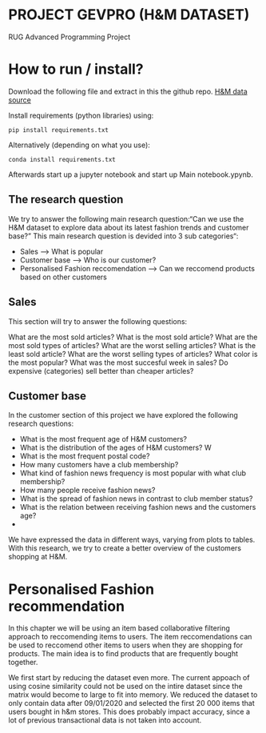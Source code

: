 # PROJECT GEVPRO (H&M DATASET) 
RUG Advanced Programming Project


# How to run / install?
Download the following file and extract in this the github repo. [H&M data source](https://drive.google.com/file/d/1IJ4uNW7_ugYUvMkT48EjEDZcbMTZaimE/view)

Install requirements (python libraries) using:

	pip install requirements.txt

Alternatively (depending on what you use):

   	conda install requirements.txt

Afterwards start up a jupyter notebook and start up Main notebook.ypynb.

## The research question
We try to answer the following main research question:“Can we use the H&M dataset to explore data about its latest fashion trends and customer base?” This main research question is devided into 3 sub categories“:

* Sales --> What is popular
* Customer base --> Who is our customer?
* Personalised Fashion reccomendation --> Can we reccomend products based on other customers

## Sales
This section will try to answer the following questions:

What are the most sold articles?
What is the most sold article?
What are the most sold types of articles?
What are the worst selling articles?
What is the least sold article?
What are the worst selling types of articles?
What color is the most popular?
What was the most succesful week in sales?
Do expensive (categories) sell better than cheaper articles?


## Customer base
In the customer section of this project we have explored the following research questions: 
* What is the most frequent age of H&M customers? 
* What is the distribution of the ages of H&M customers? W
* What is the most frequent postal code? 
* How many customers have a club membership?
* What kind of fashion news frequency is most popular with what club membership?
* How many people receive fashion news? 
* What is the spread of fashion news in contrast to club member status? 
* What is the relation between receiving fashion news and the customers age?
* 
We have expressed the data in different ways, varying from plots to tables. With this research, we try to create a better overview of the customers shopping at H&M.

# Personalised Fashion recommendation
In this chapter we will be using an item based collaborative filtering approach to reccomending items to users. The item reccomendations can be used to reccomend other items to users when they are shopping for products. The main idea is to find products that are frequently bought together.

We first start by reducing the dataset even more. The current appoach of using cosine similarity could not be used on the intire dataset since the matrix would become to large to fit into memory. We reduced the dataset to only contain data after 09/01/2020 and selected the first 20 000 items that users bought in h&m stores. This does probably impact accuracy, since a lot of previous transactional data is not taken into account.  

